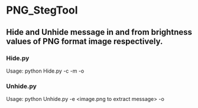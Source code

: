 # PNG_StegTool
## Hide and Unhide message in  and from brightness values of PNG format image respectively.

### Hide.py

Usage: python Hide.py -c <cover image.png> -m <plain text message file> -o <name of output image>

### Unhide.py

Usage: python Unhide.py -e <image.png to extract message> -o <name of output file to extract message>
